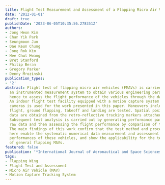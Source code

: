```yaml
---
title: Flight Test Measurement and Assessment of a Flapping Micro Air Vehicle
date: '2012-01-01'
draft: true
publishDate: '2023-06-05T10:35:56.278351Z'
authors:
- Jong Heon Kim
- Chan Yik Park
- Seungmoon Jun
- Dae Keun Chung
- Jong Rok Kim
- Hee Chul Hwang
- Bret Stanford
- Philip Beran
- Gregory Parker
- Denny Mrozinski
publication_types:
- '2'
abstract: Flight test of flapping micro air vehicles (FMAVs) is carried out using
  an instrumented measurement system to obtain various engineering parameters and
  hence to assess the flight performance of the vehicles through the data investigation.
  An indoor flight test facility equipped with a motion capture system and tracking
  cameras is used for the work presented in this paper. Maneuvers including straight-level
  flight, ground flapping, takeoff and landing are tested. Spatial position and orientation
  data are obtained from the retro-reflective tracking markers attached to the vehicles.
  Subsequent test analysis is carried out by generating performance parameters from
  raw data and then assessing the flight performance by comparison of the vehicles.
  The main findings of this work confirm that the test method and procedures presented
  here enable the systematic numerical data measurement and assessment of the flying
  performances of these vehicles, and show the applicability for the test and evaluation
  of general flapping MAVs.
featured: false
publication: '*International Journal of Aeronautical and Space Sciences*'
tags:
- Flapping Wing
- Flight Test and Assessment
- Micro Air Vehicle (MAV)
- Motion Capture Tracking System
---
```


